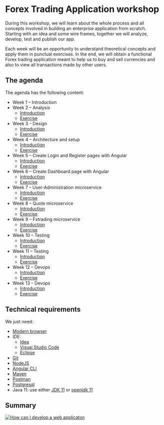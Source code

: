 # Forex Trading Application workshop

During this workshop, we will learn about the whole process and all concepts involved in building an enterprise application from scratch. Starting with an idea and some wire frames, together we will analyze, develop, test and publish our app.

Each week will be an opportunity to understand theoretical concepts and apply them in punctual exercises. In the end, we will obtain a functional Forex trading application meant to help us to buy and sell currencies and also to view all transactions made by other users.

## The agenda

The agenda has the following content:

- Week 1 – Introduction
- Week 2 – Analysis
  - [Introduction](https://drive.google.com/file/d/1u4ghr57C4PpmKRoTivr2pFE6uWI_V7PD/view?usp=sharing)
  - [Exercise](https://drive.google.com/file/d/1nbCdEokkgLVSxwUkiPt7c0M1dNHubj8j/view?usp=sharing)
- Week 3 - Design
  - [Introduction](https://slides.com/denisacretu/fx-trading-app/fullscreen)
  - [Exercise](Week_03/Exercise/README.md)
- Week 4 – Architecture and setup
  - [Introduction](Week_04/Theory/README.md)
  - [Exercise](Week_04/Exercise/README.md)
- Week 5 – Create Login and Register pages with Angular
  - [Introduction](Week_05/Theory/README.md)
  - [Exercise](Week_05/Exercise/README.md)
- Week 6 – Create Dashboard page with Angular
  - [Introduction](Week_06/Theory/README.md)
  - [Exercise](Week_06/Exercise/README.md)
- Week 7 – User-Administration microservice
  - [Introduction](Week_07/Theory/README.md)
  - [Exercise](Week_07/Exercise/README.md)
- Week 8 – Quote microservice
  - [Introduction](Week_08/Theory/README.md)
  - [Exercise](Week_08/Exercise/README.md)
- Week 9 – Fxtrading microservice
  - [Introduction](Week_09/Theory/README.md)
  - [Exercise](Week_09/Exercise/README.md)
- Week 10 – Testing
  - [Introduction](https://drive.google.com/file/d/0B4NKACt0AT2MOEZNT0d1VEtRNWZDSHN6WUVnUTJya1BVeGUw/view?usp=sharing)
  - [Exercise](Week_10/Exercise/README.md)
- Week 11 – Testing
  - [Introduction](Week_11/Theory/README.md)
  - [Exercise](Week_11/Exercise/README.md)
- Week 12 – Devops
  - [Introduction](Week_12/Theory/README.md)
  - [Exercise](Week_12/Exercise/README.md)
- Week 13 – Devops
  - [Introduction](Week_13/Theory/README.md)
  - [Exercise](Week_13/Exercise/README.md)

## Technical requirements

We just need:

- [Modern browser](https://browsehappy.com/)
- IDE:
  - [Idea](https://www.jetbrains.com/idea/download/)
  - [Visual Studio Code](https://code.visualstudio.com/Download)
  - [Eclipse](https://www.eclipse.org/downloads/packages/)
- [Git](https://git-scm.com/download/win)
- [NodeJS](https://nodejs.org/en/)
- [Angular CLI](https://github.com/angular/angular-cli)
- [Maven](https://maven.apache.org/install.html)
- [Postman](https://www.getpostman.com/apps)
- [Postgresql](https://www.postgresql.org/download/)
- Java 11:  use either [JDK 11](https://www.oracle.com/java/technologies/javase-jdk11-downloads.html) or [openjdk 11](https://jdk.java.net/java-se-ri/11)

## Summary
[![How can I develop a web applicaton](https://img.youtube.com/vi/_hJXIVPQhDo/0.jpg)](https://www.youtube.com/watch?v=_hJXIVPQhDo)
